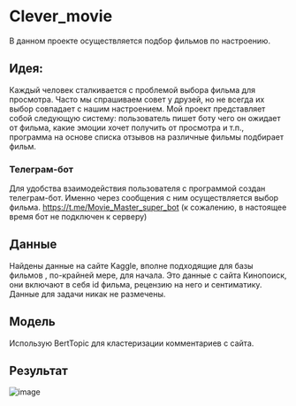 # Clever_movie
В данном проекте  осуществляется подбор фильмов по настроению.
## Идея:
Каждый человек сталкивается с проблемой выбора фильма для просмотра. Часто мы спрашиваем совет у друзей, но не всегда их выбор совпадает с нашим настроением. Мой проект представляет собой следующую систему: пользователь пишет боту чего он ожидает от фильма, какие эмоции хочет получить от просмотра и т.п., программа на основе списка отзывов на различные фильмы подбирает фильм.
### Телеграм-бот
Для удобства взаимодействия пользователя с программой создан телеграм-бот. Именно через сообщения с ним осуществляется выбор фильма.
https://t.me/Movie_Master_super_bot (к сожалению, в настоящее время бот не подключен к серверу)
## Данные
Найдены данные на сайте Kaggle, вполне подходящие для базы фильмов , по-крайней мере, для начала. Это данные с сайта Кинопоиск, они включают в себя id фильма, рецензию на него и сентиматику. 
Данные для задачи никак не размечены.
## Модель
Использую BertTopic для кластеризации комментариев с сайта. 

## Результат
![image](https://github.com/VikiKu/Clever_movie/assets/148389982/73f16a84-3953-4dd2-8a22-83a97adc65a8)

